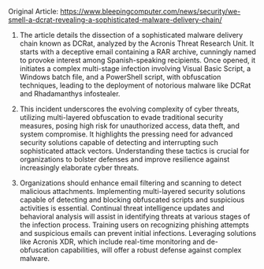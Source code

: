Original Article: https://www.bleepingcomputer.com/news/security/we-smell-a-dcrat-revealing-a-sophisticated-malware-delivery-chain/

1) The article details the dissection of a sophisticated malware delivery chain known as DCRat, analyzed by the Acronis Threat Research Unit. It starts with a deceptive email containing a RAR archive, cunningly named to provoke interest among Spanish-speaking recipients. Once opened, it initiates a complex multi-stage infection involving Visual Basic Script, a Windows batch file, and a PowerShell script, with obfuscation techniques, leading to the deployment of notorious malware like DCRat and Rhadamanthys infostealer.

2) This incident underscores the evolving complexity of cyber threats, utilizing multi-layered obfuscation to evade traditional security measures, posing high risk for unauthorized access, data theft, and system compromise. It highlights the pressing need for advanced security solutions capable of detecting and interrupting such sophisticated attack vectors. Understanding these tactics is crucial for organizations to bolster defenses and improve resilience against increasingly elaborate cyber threats.

3) Organizations should enhance email filtering and scanning to detect malicious attachments. Implementing multi-layered security solutions capable of detecting and blocking obfuscated scripts and suspicious activities is essential. Continual threat intelligence updates and behavioral analysis will assist in identifying threats at various stages of the infection process. Training users on recognizing phishing attempts and suspicious emails can prevent initial infections. Leveraging solutions like Acronis XDR, which include real-time monitoring and de-obfuscation capabilities, will offer a robust defense against complex malware.

